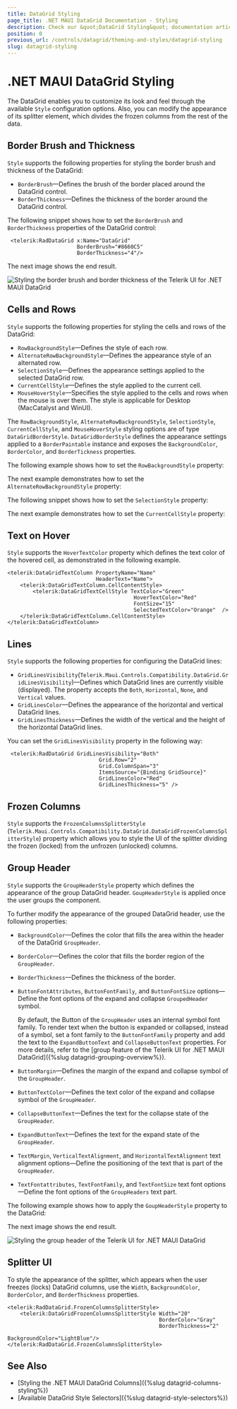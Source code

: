 ```yaml
---
title: DataGrid Styling
page_title: .NET MAUI DataGrid Documentation - Styling
description: Check our &quot;DataGrid Styling&quot; documentation article for Telerik DataGrid for .NET MAUI control.
position: 0
previous_url: /controls/datagrid/theming-and-styles/datagrid-styling
slug: datagrid-styling
---
```


# .NET MAUI DataGrid Styling

The DataGrid enables you to customize its look and feel through the available `Style` configuration options. Also, you can modify the appearance of its splitter element, which divides the frozen columns from the rest of the data.

## Border Brush and Thickness

`Style` supports the following properties for styling the border brush and thickness of the DataGrid:

* `BorderBrush`&mdash;Defines the brush of the border placed around the DataGrid control.
* `BorderThickness`&mdash;Defines the thickness of the border around the DataGrid control.

The following snippet shows how to set the `BorderBrush` and `BorderThickness` properties of the DataGrid control:

```XAML
 <telerik:RadDataGrid x:Name="DataGrid"
                      BorderBrush="#8660C5"
                      BorderThickness="4"/>
```

The next image shows the end result.

![Styling the border brush and border thickness of the Telerik UI for .NET MAUI DataGrid](../images/datagrid-borderBrush.png)

## Cells and Rows

`Style` supports the following properties for styling the cells and rows of the DataGrid:

* `RowBackgroundStyle`&mdash;Defines the style of each row.
* `AlternateRowBackgroundStyle`&mdash;Defines the appearance style of an alternated row.
* `SelectionStyle`&mdash;Defines the appearance settings applied to the selected DataGrid row.
* `CurrentCellStyle`&mdash;Defines the style applied to the current cell.
* `MouseHoverStyle`&mdash;Specifies the style applied to the cells and rows when the mouse is over them. The style is applicable for Desktop (MacCatalyst and WinUI).

The `RowBackgroundStyle`, `AlternateRowBackgroundStyle`, `SelectionStyle`, `CurrentCellStyle`, and `MouseHoverStyle` styling options are of type `DataGridBorderStyle`. `DataGridBorderStyle` defines the appearance settings applied to a `BorderPaintable` instance and exposes the `BackgroundColor`, `BorderColor`, and `BorderTickness` properties.

The following example shows how to set the `RowBackgroundStyle` property:

<snippet id='datagrid-styling-rowbackgroundstyle'/>

The next example demonstrates how to set the `AlternateRowBackgroundStyle` property:

<snippet id='datagrid-styling-alternaterowbackgroundstyle'/>

The following snippet shows how to set the `SelectionStyle` property:

<snippet id='datagrid-styling-selectionstyle'/>

The next example demonstrates how to set the `CurrentCellStyle` property:

<snippet id='datagrid-keyboard-navigation-style' />

## Text on Hover

`Style` supports the `HoverTextColor` property which defines the text color of the hovered cell, as demonstrated in the following example.

```XAML
<telerik:DataGridTextColumn PropertyName="Name"
                            HeaderText="Name">
    <telerik:DataGridTextColumn.CellContentStyle>
        <telerik:DataGridTextCellStyle TextColor="Green"
                                        HoverTextColor="Red"
                                        FontSize="15"
                                        SelectedTextColor="Orange"  />   
    </telerik:DataGridTextColumn.CellContentStyle>
</telerik:DataGridTextColumn>
```

## Lines

`Style` supports the following properties for configuring the DataGrid lines:

* `GridLinesVisibility`(`Telerik.Maui.Controls.Compatibility.DataGrid.GridLinesVisibility`)&mdash;Defines which DataGrid lines are currently visible (displayed). The property accepts the `Both`, `Horizontal`, `None`, and `Vertical` values.
* `GridLinesColor`&mdash;Defines the appearance of the horizontal and vertical DataGrid lines.
* `GridLinesThickness`&mdash;Defines the width of the vertical and the height of the horizontal DataGrid lines.

You can set the `GridLinesVisibility` property in the following way:

```XAML
 <telerik:RadDataGrid GridLinesVisibility="Both"
                             Grid.Row="2"
                             Grid.ColumnSpan="3"
                             ItemsSource="{Binding GridSource}"
                             GridLinesColor="Red"
                             GridLinesThickness="5" />
```

## Frozen Columns

`Style` supports the `FrozenColumnsSplitterStyle` (`Telerik.Maui.Controls.Compatibility.DataGrid.DataGridFrozenColumnsSplitterStyle`) property which allows you to style the UI of the splitter dividing the frozen (locked) from the unfrozen (unlocked) columns.

## Group Header

`Style` supports the `GroupHeaderStyle` property which defines the appearance of the group DataGrid header. `GoupHeaderStyle` is applied once the user groups the component.

To further modify the appearance of the grouped DataGrid header, use the following properties:

* `BackgroundColor`&mdash;Defines the color that fills the area within the header of the DataGrid `GroupHeader`.
* `BorderColor`&mdash;Defines the color that fills the border region of the `GroupHeader`.
* `BorderThickness`&mdash;Defines the thickness of the border.
* `ButtonFontAttributes`, `ButtonFontFamily`, and `ButtonFontSize` options&mdash;Define the font options of the expand and collapse `GroupedHeader` symbol.

  By default, the Button of the `GroupHeader` uses an internal symbol font family. To render text when the button is expanded or collapsed, instead of a symbol, set a font family to the `ButtonFontFamily` property and add the text to the `ExpandButtonText` and `CollapseButtonText` properties. For more details, refer to the [group feature of the Telerik UI for .NET MAUI DataGrid]({%slug datagrid-grouping-overview%}).

* `ButtonMargin`&mdash;Defines the margin of the expand and collapse symbol of the `GroupHeader`.
* `ButtonTextColor`&mdash;Defines the text color of the expand and collapse symbol of the `GroupHeader`.
* `CollapseButtonText`&mdash;Defines the text for the collapse state of the `GroupHeader`.
* `ExpandButtonText`&mdash;Defines the text for the expand state of the `GroupHeader`.
* `TextMargin`, `VerticalTextAlignment`, and `HorizontalTextAlignment` text alignment options&mdash;Define the positioning of the text that is part of the `GroupHeader`.
* `TextFontattributes`, `TextFontFamily`, and `TextFontSize` text font options&mdash;Define the font options of the `GroupHeaders` text part.

The following example shows how to apply the `GoupHeaderStyle` property to the DataGrid:

<snippet id='datagrid-styling-groupheaderstyle'/>

The next image shows the end result.

![Styling the group header of the Telerik UI for .NET MAUI DataGrid](../images/datagrid-styling.png)

## Splitter UI

To style the appearance of the splitter, which appears when the user freezes (locks) DataGrid columns, use the `Width`, `BackgroundColor`, `BorderColor`, and `BorderThickness` properties.

```XAML
<telerik:RadDataGrid.FrozenColumnsSplitterStyle>
    <telerik:DataGridFrozenColumnsSplitterStyle Width="20"
                                                BorderColor="Gray"
                                                BorderThickness="2"
                                                BackgroundColor="LightBlue"/>
</telerik:RadDataGrid.FrozenColumnsSplitterStyle>
```

## See Also

- [Styling the .NET MAUI DataGrid Columns]({%slug datagrid-columns-styling%})
- [Available DataGrid Style Selectors]({%slug datagrid-style-selectors%})
